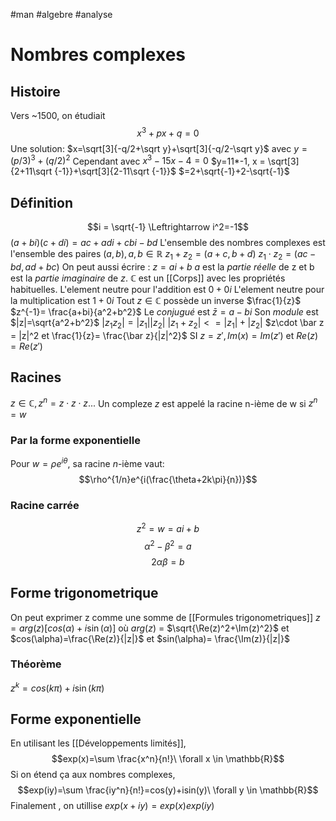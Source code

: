 #man #algebre #analyse 
# Nombres complexes
## Histoire
Vers ~1500, on étudiait
$$x^3+px+q=0$$
Une solution: $x=\sqrt[3]{-q/2+\sqrt y}+\sqrt[3]{-q/2-\sqrt y}$
avec $y = (p/3)^3+(q/2)^2$
Cependant avec $x^3-15x-4 =0$
$y=11*-1, x = \sqrt[3]{2+11\sqrt {-1}}+\sqrt[3]{2-11\sqrt {-1}}$
$=2+\sqrt{-1}+2-\sqrt{-1}$
## Définition
$$i = \sqrt{-1} \Leftrightarrow i^2=-1$$
$(a+bi)(c+di)=ac+adi+cbi-bd$
L'ensemble des nombres complexes est l'ensemble des paires $(a,b), a,b \in  \mathbb{R}$
$z_1+z_2=(a+c,b+d)$
$z_1 \cdot z_2 = (ac-bd,ad+bc)$
On peut aussi écrire : $z = ai +b$
$a$ est la _partie réelle_ de z et b est la _partie imaginaire_ de $z$.
$\mathbb{C}$ est un [[Corps]] avec les propriétés  habituelles.
L'element neutre pour l'addition est $0+0i$
L'element neutre pour la multiplication est $1+0i$
Tout $z\in \mathbb{C}$ possède un inverse $\frac{1}{z}$
$z^{-1}= \frac{a+bi}{a^2+b^2}$
Le  _conjugué_ est $\bar z= a-bi$
Son _module_ est $|z|=\sqrt{a^2+b^2}$
$|z_1z_2|=|z_1||z_2|$
$|z_1+z_2|<=|z_1|+|z_2|$
$z\cdot \bar z = |z|^2 et \frac{1}{z}= \frac{\bar z}{|z|^2}$
SI $z = z',Im(x)= Im(z')$ et $Re(z)=Re(z')$
## Racines
$z\in \mathbb{C}, z^n =z\cdot z\cdot z...$
Un compleze $z$ est appelé la racine n-ième de w si $z^n=w$
### Par la forme exponentielle
Pour $w = \rho e ^{i\theta}$, sa racine $n$-ième vaut:
$$\rho^{1/n}e^{i(\frac{\theta+2k\pi}{n})}$$
### Racine carrée
$$z^2 = w = ai+b$$
$$\alpha^2-\beta^2=a$$
$$2\alpha\beta=b$$
## Forme  trigonometrique
On peut exprimer z comme une somme de [[Formules trigonometriques]]
$z = arg(z)[cos(\alpha)+i\sin(\alpha)]$
où $arg(z)$ = $\sqrt{\Re(z)^2+\Im(z)^2}$ et
$cos(\alpha)=\frac{\Re(z)}{|z|}$ et $sin(\alpha)= \frac{\Im(z)}{|z|}$
### Théorème
$z^k= cos(k\pi)+ i\sin(k\pi)$
## Forme exponentielle
En utilisant les [[Développements limités]],$$exp(x)=\sum \frac{x^n}{n!}\ \forall x \in \mathbb{R}$$
Si on étend ça aux nombres complexes,
$$exp(iy)=\sum \frac{iy^n}{n!}=cos(y)+isin(y)\ \forall y \in \mathbb{R}$$
Finalement , on utillise $exp(x+iy)= exp(x)exp(iy)$
